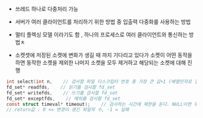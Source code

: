 
- 쓰레드 하나로 다중처리 가능

- 서버가 여러 클라이언트를 처리하기 위한 방법 중 입출력 다중화를 사용하는 방법

- 멀티 플렉싱 모델 이라기도 함 , 하나의 프로세스로 여러 클라이언트와 통신하는 방법ㅊ

- 소켓셋에 저장된 소켓에 변화가 생길 때 까지 기다리고 있다가 소켓이 어떤 동작을 하면 동작한 소켓을 제외한 나머지 소켓을 모두 제거하고 해당되는 소켓에 대해 진행



```c
int select(int n,    // 검사할 파일 디스크립터 번호 중 가장 큰 값+1 (배열인자로 접근하기 때문에)
fd_set* readfds,    // 읽기를 검사할 fd_set
fd_set* writefds,    // 쓰기를 검사할 fd_set
fd_set* exceptfds,    // 예외를 검사할 fd_set
const struct timeval* timeout);    // 검사하는 시간에 제한을 둔다. NULL이면 무한정 대기한다.
// return값 : 0 <= 변경이 생긴 파일의 수, -1 = 실패
```
